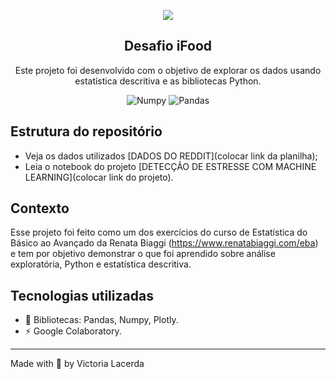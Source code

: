 <p align="center">
  <img src="[https://github.com/letpires/StressDetection/blob/main/deteccaostress.png](https://github.com/viclacerda/py-desafio-ifood-pt/blob/main/ifood-challenge.png)" >
</p>

<h2 align="center">
  Desafio iFood
</h2>

<p align="center">
  Este projeto foi desenvolvido com o objetivo de explorar os dados usando estatística descritiva e as bibliotecas Python. </a>
</p>

<p align="center">
    <img alt="Numpy" src="https://img.shields.io/badge/numpy-1.20.0-blue">
    <img alt="Pandas" src="https://img.shields.io/badge/Pandas-1.2.3-yellow">
    

   </a>
</p>


## Estrutura do repositório

- Veja os dados utilizados [DADOS DO REDDIT](colocar link da planilha);
- Leia o notebook do projeto [DETECÇÃO DE ESTRESSE COM MACHINE LEARNING](colocar link do projeto).

## Contexto

Esse projeto foi feito como um dos exercícios do curso de Estatística do Básico ao Avançado da Renata Biaggi (https://www.renatabiaggi.com/eba) e tem por objetivo demonstrar o que foi aprendido sobre análise exploratória, Python e estatística descritiva.

## Tecnologias utilizadas

- 📄 Bibliotecas: Pandas, Numpy, Plotly.
- ⚡️ Google Colaboratory.

---

Made with 🩶 by Victoria Lacerda 
